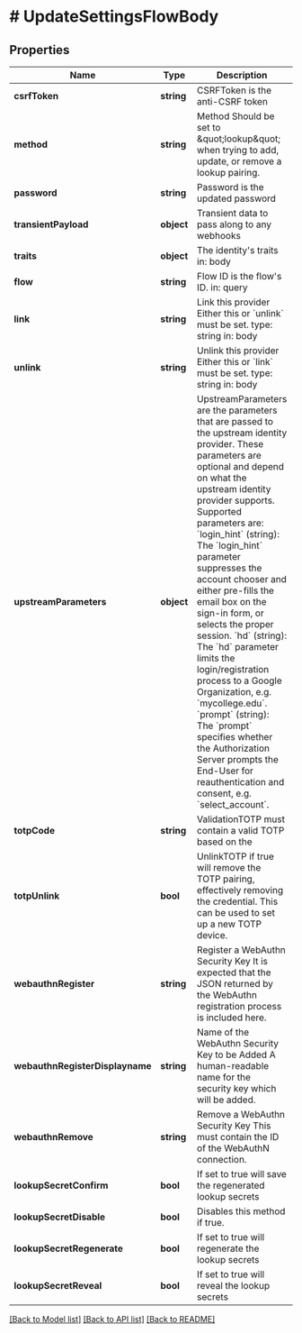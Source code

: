 # # UpdateSettingsFlowBody

## Properties

Name | Type | Description | Notes
------------ | ------------- | ------------- | -------------
**csrfToken** | **string** | CSRFToken is the anti-CSRF token | [optional]
**method** | **string** | Method  Should be set to \&quot;lookup\&quot; when trying to add, update, or remove a lookup pairing. |
**password** | **string** | Password is the updated password |
**transientPayload** | **object** | Transient data to pass along to any webhooks | [optional]
**traits** | **object** | The identity&#39;s traits  in: body |
**flow** | **string** | Flow ID is the flow&#39;s ID.  in: query | [optional]
**link** | **string** | Link this provider  Either this or &#x60;unlink&#x60; must be set.  type: string in: body | [optional]
**unlink** | **string** | Unlink this provider  Either this or &#x60;link&#x60; must be set.  type: string in: body | [optional]
**upstreamParameters** | **object** | UpstreamParameters are the parameters that are passed to the upstream identity provider.  These parameters are optional and depend on what the upstream identity provider supports. Supported parameters are: &#x60;login_hint&#x60; (string): The &#x60;login_hint&#x60; parameter suppresses the account chooser and either pre-fills the email box on the sign-in form, or selects the proper session. &#x60;hd&#x60; (string): The &#x60;hd&#x60; parameter limits the login/registration process to a Google Organization, e.g. &#x60;mycollege.edu&#x60;. &#x60;prompt&#x60; (string): The &#x60;prompt&#x60; specifies whether the Authorization Server prompts the End-User for reauthentication and consent, e.g. &#x60;select_account&#x60;. | [optional]
**totpCode** | **string** | ValidationTOTP must contain a valid TOTP based on the | [optional]
**totpUnlink** | **bool** | UnlinkTOTP if true will remove the TOTP pairing, effectively removing the credential. This can be used to set up a new TOTP device. | [optional]
**webauthnRegister** | **string** | Register a WebAuthn Security Key  It is expected that the JSON returned by the WebAuthn registration process is included here. | [optional]
**webauthnRegisterDisplayname** | **string** | Name of the WebAuthn Security Key to be Added  A human-readable name for the security key which will be added. | [optional]
**webauthnRemove** | **string** | Remove a WebAuthn Security Key  This must contain the ID of the WebAuthN connection. | [optional]
**lookupSecretConfirm** | **bool** | If set to true will save the regenerated lookup secrets | [optional]
**lookupSecretDisable** | **bool** | Disables this method if true. | [optional]
**lookupSecretRegenerate** | **bool** | If set to true will regenerate the lookup secrets | [optional]
**lookupSecretReveal** | **bool** | If set to true will reveal the lookup secrets | [optional]

[[Back to Model list]](../../README.md#models) [[Back to API list]](../../README.md#endpoints) [[Back to README]](../../README.md)
